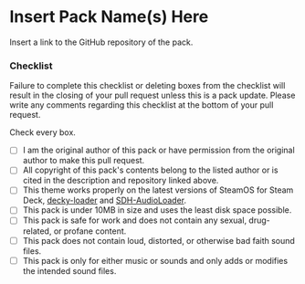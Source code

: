 # Insert Pack Name(s) Here

Insert a link to the GitHub repository of the pack.

### Checklist

Failure to complete this checklist or deleting boxes from the checklist will result in the closing of your pull request unless this is a pack update. Please write any comments regarding this checklist at the bottom of your pull request.

Check every box.

- [ ] I am the original author of this pack or have permission from the original author to make this pull request.
- [ ] All copyright of this pack's contents belong to the listed author or is cited in the description and repository linked above.
- [ ] This theme works properly on the latest versions of SteamOS for Steam Deck, [decky-loader](https://github.com/SteamDeckHomebrew/decky-loader) and [SDH-AudioLoader](https://github.com/EMERALD0874/SDH-AudioLoader).
- [ ] This pack is under 10MB in size and uses the least disk space possible.
- [ ] This pack is safe for work and does not contain any sexual, drug-related, or profane content.
- [ ] This pack does not contain loud, distorted, or otherwise bad faith sound files.
- [ ] This pack is only for either music or sounds and only adds or modifies the intended sound files.
